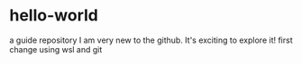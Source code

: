# hello-world
a guide repository
I am very new to the github. It's exciting to explore it!
first change using wsl and git
